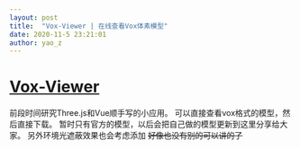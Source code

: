```yaml
---
layout: post
title:  "Vox-Viewer | 在线查看Vox体素模型"
date: 2020-11-5 23:21:01
author: yao_z
---
```


# [Vox-Viewer](https://11zi.github.io/vox-viewer)

前段时间研究Three.js和Vue顺手写的小应用。
可以直接查看vox格式的模型，然后直接下载。
暂时只有官方的模型，以后会把自己做的模型更新到这里分享给大家。
另外环境光遮蔽效果也会考虑添加
~~好像也没有别的可以讲的了~~